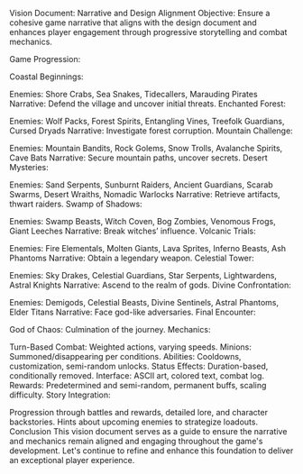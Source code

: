 Vision Document: Narrative and Design Alignment
Objective:
Ensure a cohesive game narrative that aligns with the design document and enhances player engagement through progressive storytelling and combat mechanics.

Game Progression:

Coastal Beginnings:

Enemies: Shore Crabs, Sea Snakes, Tidecallers, Marauding Pirates
Narrative: Defend the village and uncover initial threats.
Enchanted Forest:

Enemies: Wolf Packs, Forest Spirits, Entangling Vines, Treefolk Guardians, Cursed Dryads
Narrative: Investigate forest corruption.
Mountain Challenge:

Enemies: Mountain Bandits, Rock Golems, Snow Trolls, Avalanche Spirits, Cave Bats
Narrative: Secure mountain paths, uncover secrets.
Desert Mysteries:

Enemies: Sand Serpents, Sunburnt Raiders, Ancient Guardians, Scarab Swarms, Desert Wraiths, Nomadic Warlocks
Narrative: Retrieve artifacts, thwart raiders.
Swamp of Shadows:

Enemies: Swamp Beasts, Witch Coven, Bog Zombies, Venomous Frogs, Giant Leeches
Narrative: Break witches’ influence.
Volcanic Trials:

Enemies: Fire Elementals, Molten Giants, Lava Sprites, Inferno Beasts, Ash Phantoms
Narrative: Obtain a legendary weapon.
Celestial Tower:

Enemies: Sky Drakes, Celestial Guardians, Star Serpents, Lightwardens, Astral Knights
Narrative: Ascend to the realm of gods.
Divine Confrontation:

Enemies: Demigods, Celestial Beasts, Divine Sentinels, Astral Phantoms, Elder Titans
Narrative: Face god-like adversaries.
Final Encounter:

God of Chaos: Culmination of the journey.
Mechanics:

Turn-Based Combat: Weighted actions, varying speeds.
Minions: Summoned/disappearing per conditions.
Abilities: Cooldowns, customization, semi-random unlocks.
Status Effects: Duration-based, conditionally removed.
Interface: ASCII art, colored text, combat log.
Rewards: Predetermined and semi-random, permanent buffs, scaling difficulty.
Story Integration:

Progression through battles and rewards, detailed lore, and character backstories.
Hints about upcoming enemies to strategize loadouts.
Conclusion
This vision document serves as a guide to ensure the narrative and mechanics remain aligned and engaging throughout the game's development. Let's continue to refine and enhance this foundation to deliver an exceptional player experience.
